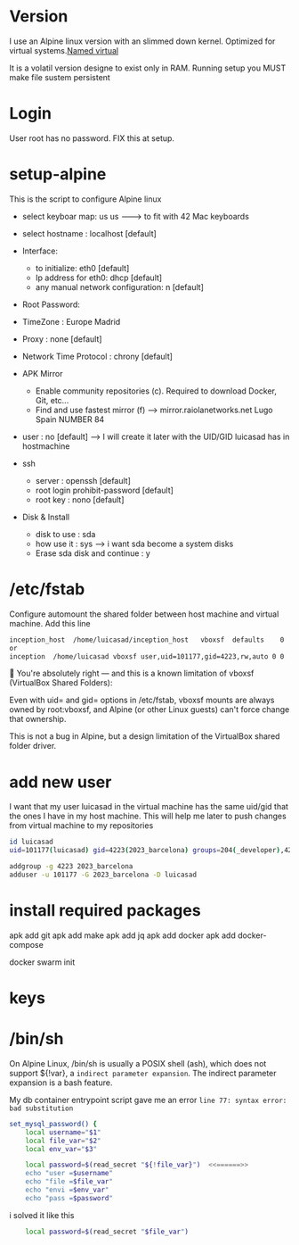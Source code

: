# Version

I use an Alpine linux version with an slimmed down kernel. Optimized for virtual systems.[Named virtual ](https://dl-cdn.alpinelinux.org/alpine/v3.21/releases/x86_64/alpine-virt-3.21.3-x86_64.iso)

It is a volatil version designe to exist only in RAM. Running setup you MUST make file sustem persistent

# Login
User root has no password. FIX this at setup.

# setup-alpine
This is the script to configure Alpine linux
+ select keyboar map: us us ---> to fit with 42 Mac keyboards
+ select hostname : localhost [default]
+ Interface:
    + to initialize: eth0 [default]
    + Ip address for eth0: dhcp [default]
    + any manual network configuration: n [default]

+ Root Password:
+ TimeZone : Europe Madrid
+ Proxy : none [default]
+ Network Time Protocol : chrony [default]
+ APK Mirror
    + Enable community repositories (c). Required to download Docker, Git, etc...
    + Find and use fastest mirror (f) --> mirror.raiolanetworks.net Lugo Spain  NUMBER 84
+ user : no  [default] --> I will create it later with the UID/GID luicasad has in hostmachine
+ ssh
    + server : openssh [default]
    + root login prohibit-password [default]
    + root key : nono [default]
+ Disk & Install
    + disk to use : sda
    + how use it  : sys  --> i want sda become a system disks
    + Erase sda disk and continue : y


# /etc/fstab

Configure automount the shared folder between host machine and virtual machine. Add this line

```bash
inception_host	/home/luicasad/inception_host	vboxsf	defaults	0	0
or
inception  /home/luicasad vboxsf user,uid=101177,gid=4223,rw,auto 0 0

```

🚫
You're absolutely right — and this is a known limitation of vboxsf (VirtualBox Shared Folders):

Even with uid= and gid= options in /etc/fstab, vboxsf mounts are always owned by root:vboxsf, and Alpine (or other Linux guests) can't force change that ownership.

This is not a bug in Alpine, but a design limitation of the VirtualBox shared folder driver.

# add new user

I want that my user luicasad in the virtual machine has the same uid/gid that the ones I have in my host machine. This will help me later to push changes from virtual machine to my repositories

```bash
id luicasad
uid=101177(luicasad) gid=4223(2023_barcelona) groups=204(_developer),4223(2023_barcelona)
```


```sh
addgroup -g 4223 2023_barcelona
adduser -u 101177 -G 2023_barcelona -D luicasad
```

# install required packages

apk add git
apk add make
apk add jq
apk add docker
apk add docker-compose



docker swarm init

# keys

# /bin/sh



On Alpine Linux, /bin/sh is usually a POSIX shell (ash), which does not support ${!var}, a `indirect parameter expansion`. 
The indirect parameter expansion is a bash feature.

My db container entrypoint script gave me an error `line 77: syntax error: bad substitution`


```sh
set_mysql_password() {
    local username="$1"
    local file_var="$2"
    local env_var="$3"

    local password=$(read_secret "${!file_var}")  <<======>>
    echo "user =$username"
    echo "file =$file_var"
    echo "envi =$env_var"
    echo "pass =$password"
```

i solved it like this

```sh
    local password=$(read_secret "$file_var")
```

